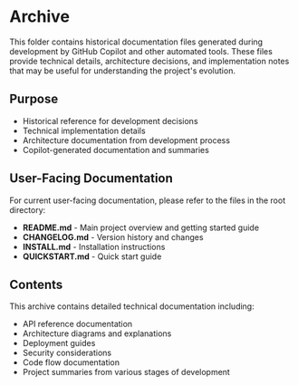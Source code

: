 # Archive

This folder contains historical documentation files generated during development by GitHub Copilot and other automated tools. These files provide technical details, architecture decisions, and implementation notes that may be useful for understanding the project's evolution.

## Purpose

- Historical reference for development decisions
- Technical implementation details
- Architecture documentation from development process
- Copilot-generated documentation and summaries

## User-Facing Documentation

For current user-facing documentation, please refer to the files in the root directory:
- **README.md** - Main project overview and getting started guide
- **CHANGELOG.md** - Version history and changes
- **INSTALL.md** - Installation instructions
- **QUICKSTART.md** - Quick start guide

## Contents

This archive contains detailed technical documentation including:
- API reference documentation
- Architecture diagrams and explanations
- Deployment guides
- Security considerations
- Code flow documentation
- Project summaries from various stages of development
